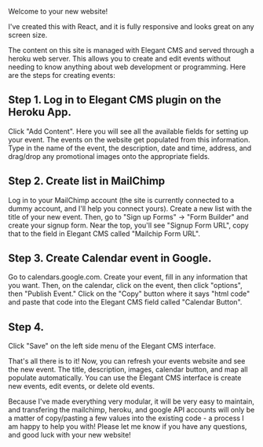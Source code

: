 Welcome to your new website!

I've created this with React, and it is fully responsive and looks great on any screen size. 

The content on this site is managed with Elegant CMS and served through a heroku web server. This allows you to create and edit events without needing to know anything about web development or programming. Here are the steps for creating events:

## Step 1. Log in to Elegant CMS plugin on the Heroku App.
Click "Add Content". Here you will see all the available fields for setting up your event. The events on the website get populated from this information. Type in the name of the event, the description, date and time, address, and drag/drop any promotional images onto the appropriate fields. 

## Step 2. Create list in MailChimp
Log in to your MailChimp account (the site is currently connected to a dummy account, and I'll help you connect yours). 
Create a new list with the title of your new event. Then, go to "Sign up Forms" -> "Form Builder" and create your signup form. Near the top, you'll see "Signup Form URL", copy that to the field in Elegant CMS called "Mailchip Form URL". 

## Step 3. Create Calendar event in Google.
Go to calendars.google.com. Create your event, fill in any information that you want. Then, on the calendar, click on the event, then click "options", then "Publish Event." Click on the "Copy" button where it says "html code" and paste that code into the Elegant CMS field called "Calendar Button". 

## Step 4.
Click "Save" on the left side menu of the Elegant CMS interface. 

That's all there is to it! Now, you can refresh your events website and see the new event. The title, description, images, calendar button, and map all populate automatically. You can use the Elegant CMS interface is create new events, edit events, or delete old events. 

Because I've made everything very modular, it will be very easy to maintain, and transfering the mailchimp, heroku, and google API accounts will only be a matter of copy/pasting a few values into the existing code - a process I am happy to help you with! Please let me know if you have any questions, and good luck with your new website!



